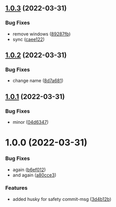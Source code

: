 ## [1.0.3](https://github.com/johannesschobel/prisma-generator-crud-services/compare/v1.0.2...v1.0.3) (2022-03-31)


### Bug Fixes

* remove windows ([89287fb](https://github.com/johannesschobel/prisma-generator-crud-services/commit/89287fb5beb539dddc5fc2e2134aa2303576a8de))
* sync ([caee122](https://github.com/johannesschobel/prisma-generator-crud-services/commit/caee12257d2e734a8966bf771760ec1ee64a95f2))

## [1.0.2](https://github.com/johannesschobel/prisma-generator-crud-services/compare/v1.0.1...v1.0.2) (2022-03-31)


### Bug Fixes

* change name ([8d7a681](https://github.com/johannesschobel/prisma-generator-crud-services/commit/8d7a6812fd2fdc7309cf28564014319dc96f0c9a))

## [1.0.1](https://github.com/johannesschobel/prisma-generator-crud-services/compare/v1.0.0...v1.0.1) (2022-03-31)


### Bug Fixes

* minor ([04d6347](https://github.com/johannesschobel/prisma-generator-crud-services/commit/04d6347223ff14a55a6cdc9307532380cb253bc1))

# 1.0.0 (2022-03-31)


### Bug Fixes

* again ([b6ef012](https://github.com/johannesschobel/prisma-generator-crud-services/commit/b6ef012130999d08b3e771b12734ff9441a75ab2))
* and again ([a80cce3](https://github.com/johannesschobel/prisma-generator-crud-services/commit/a80cce3cc29b441993a1c57a166aaf31c06d6b9e))


### Features

* added husky for safety commit-msg ([3d4b12b](https://github.com/johannesschobel/prisma-generator-crud-services/commit/3d4b12bb87f70e7456fe72b387073bb862b9897f))
